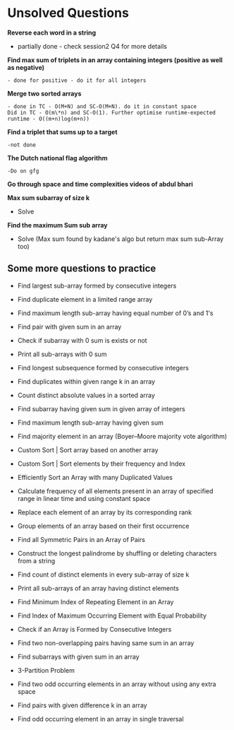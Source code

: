 # Unsolved Questions

**Reverse each word in a string**

- partially done - check session2 Q4 for more details

**Find max sum of triplets in an array containing integers (positive as well as negative)**

    - done for positive - do it for all integers

**Merge two sorted arrays**

    - done in TC - O(M+N) and SC-O(M+N). do it in constant space
    Did in TC - O(m\*n) and SC-O(1). Further optimise runtime-expected
    runtime - O((m+n)log(m+n))

**Find a triplet that sums up to a target**

    -not done

**The Dutch national flag algorithm**

    -Do on gfg

**Go through space and time complexities videos of abdul bhari**

**Max sum subarray of size k**

- Solve

**Find the maximum Sum sub array**

- Solve (Max sum found by kadane's algo but return max sum sub-Array too)

## Some more questions to practice

- Find largest sub-array formed by consecutive integers

- Find duplicate element in a limited range array

- Find maximum length sub-array having equal number of 0’s and 1's

- Find pair with given sum in an array

- Check if subarray with 0 sum is exists or not

- Print all sub-arrays with 0 sum

- Find longest subsequence formed by consecutive integers

- Find duplicates within given range k in an array

- Count distinct absolute values in a sorted array

- Find subarray having given sum in given array of integers

- Find maximum length sub-array having given sum

- Find majority element in an array (Boyer–Moore majority vote algorithm)

- Custom Sort | Sort array based on another array

- Custom Sort | Sort elements by their frequency and Index

- Efficiently Sort an Array with many Duplicated Values

- Calculate frequency of all elements present in an array of specified range in linear time and using constant space

- Replace each element of an array by its corresponding rank

- Group elements of an array based on their first occurrence

- Find all Symmetric Pairs in an Array of Pairs

- Construct the longest palindrome by shuffling or deleting characters from a string

- Find count of distinct elements in every sub-array of size k

- Print all sub-arrays of an array having distinct elements

- Find Minimum Index of Repeating Element in an Array

- Find Index of Maximum Occurring Element with Equal Probability

- Check if an Array is Formed by Consecutive Integers

- Find two non-overlapping pairs having same sum in an array

- Find subarrays with given sum in an array

- 3-Partition Problem

- Find two odd occurring elements in an array without using any extra space

- Find pairs with given difference k in an array

- Find odd occurring element in an array in single traversal
